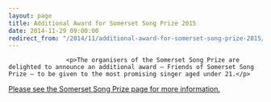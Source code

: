 ```yaml
---
layout: page
title: Additional Award for Somerset Song Prize 2015
date: 2014-11-29 09:00:00
redirect_from: "/2014/11/additional-award-for-somerset-song-prize-2015/"
---
```

<section>

                    
                    <p>The organisers of the Somerset Song Prize are delighted to announce an additional award – Friends of Somerset Song Prize – to be given to the most promising singer aged under 21.</p>
<p><a href="/events/music-festival/somerset-song-prize/" title="Somerset Song Prize">Please see the Somerset Song Prize page for more information.</a></p>

                
</section>
